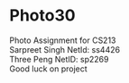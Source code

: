 # Photo30
Photo Assignment for CS213  
Sarpreet Singh NetId: ss4426  
Three Peng NetID: sp2269  
Good luck on project  
